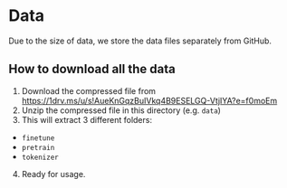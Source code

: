 # Data

Due to the size of data, we store the data files separately from GitHub.

## How to download all the data

1. Download the compressed file from https://1drv.ms/u/s!AueKnGqzBuIVkq4B9ESELGQ-VtjIYA?e=f0moEm  
2. Unzip the compressed file in this directory (e.g. `data`)
3. This will extract 3 different folders: 

* `finetune`
* `pretrain`
* `tokenizer`

4. Ready for usage.
